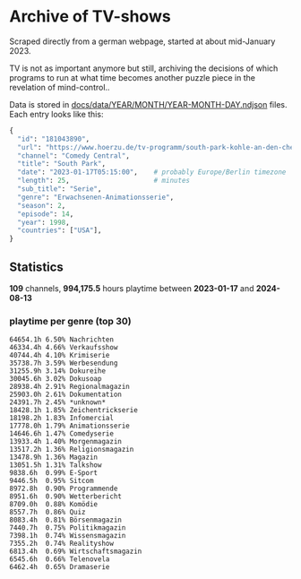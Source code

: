 # Archive of TV-shows

Scraped directly from a german webpage, started at about mid-January 2023.

TV is not as important anymore but still, archiving the decisions of which programs to run at what time
becomes another puzzle piece in the revelation of mind-control.. 

Data is stored in [docs/data/YEAR/MONTH/YEAR-MONTH-DAY.ndjson](docs/data/) files. 
Each entry looks like this:

```python
{
  "id": "181043890", 
  "url": "https://www.hoerzu.de/tv-programm/south-park-kohle-an-den-chefkoch/bid_181043890/", 
  "channel": "Comedy Central", 
  "title": "South Park", 
  "date": "2023-01-17T05:15:00",    # probably Europe/Berlin timezone 
  "length": 25,                     # minutes 
  "sub_title": "Serie", 
  "genre": "Erwachsenen-Animationsserie", 
  "season": 2, 
  "episode": 14, 
  "year": 1998, 
  "countries": ["USA"],
}
```

## Statistics

**109** channels, **994,175.5** hours playtime between **2023-01-17** and **2024-08-13**


### playtime per genre (top 30)

    64654.1h 6.50% Nachrichten
    46334.4h 4.66% Verkaufsshow
    40744.4h 4.10% Krimiserie
    35738.7h 3.59% Werbesendung
    31255.9h 3.14% Dokureihe
    30045.6h 3.02% Dokusoap
    28938.4h 2.91% Regionalmagazin
    25903.0h 2.61% Dokumentation
    24391.7h 2.45% *unknown*
    18428.1h 1.85% Zeichentrickserie
    18198.2h 1.83% Infomercial
    17778.0h 1.79% Animationsserie
    14646.6h 1.47% Comedyserie
    13933.4h 1.40% Morgenmagazin
    13517.2h 1.36% Religionsmagazin
    13478.9h 1.36% Magazin
    13051.5h 1.31% Talkshow
    9838.6h  0.99% E-Sport
    9446.5h  0.95% Sitcom
    8972.8h  0.90% Programmende
    8951.6h  0.90% Wetterbericht
    8709.0h  0.88% Komödie
    8557.7h  0.86% Quiz
    8083.4h  0.81% Börsenmagazin
    7440.7h  0.75% Politikmagazin
    7398.1h  0.74% Wissensmagazin
    7355.2h  0.74% Realityshow
    6813.4h  0.69% Wirtschaftsmagazin
    6545.6h  0.66% Telenovela
    6462.4h  0.65% Dramaserie

